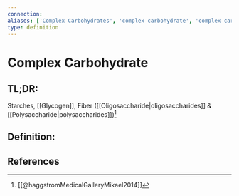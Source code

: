 ```yaml
---
connection:
aliases: ['Complex Carbohydrates', 'complex carbohydrate', 'complex carbohydrates']
type: definition
---
```


# Complex Carbohydrate

## TL;DR:
Starches, [[Glycogen]], Fiber ([[Oligosaccharide|oligosaccharides]] & [[Polysaccharide|polysaccharides]])[^1]

## Definition:


## References
[^1]: [[@haggstromMedicalGalleryMikael2014]]